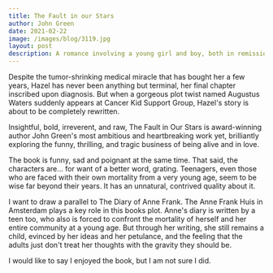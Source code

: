 ```yaml
---
title: The Fault in our Stars
author: John Green
date: 2021-02-22
image: /images/blog/3119.jpg
layout: post
description: A romance involving a young girl and boy, both in remission from cancer, told from the perspective of the girl Hazel
---
```


Despite the tumor-shrinking medical miracle that has bought her a few years, Hazel has never been anything but terminal, her final chapter inscribed upon diagnosis. But when a gorgeous plot twist named Augustus Waters suddenly appears at Cancer Kid Support Group, Hazel's story is about to be completely rewritten.

Insightful, bold, irreverent, and raw, The Fault in Our Stars is award-winning author John Green's most ambitious and heartbreaking work yet, brilliantly exploring the funny, thrilling, and tragic business of being alive and in love.

The book is funny, sad and poignant at the same time. That said, the characters are... for want of a better word, grating. Teenagers, even those who are faced with their own mortality from a very young age, seem to be wise far beyond their years. It has an unnatural, contrived quality about it.

I want to draw a parallel to The Diary of Anne Frank. The Anne Frank Huis in Amsterdam plays a key role in this books plot. Anne's diary is written by a teen too, who also is forced to confront the mortality of herself and her entire community at a young age. But through her writing, she still remains a child, evinced by her ideas and her petulance, and the feeling that the adults just don't treat her thoughts with the gravity they should be.

I would like to say I enjoyed the book, but I am not sure I did.
